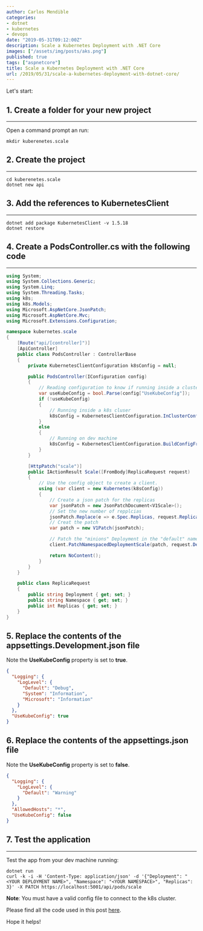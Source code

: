 ```yaml
---
author: Carlos Mendible
categories:
- dotnet
- kubernetes
- devops
date: "2019-05-31T09:12:00Z"
description: Scale a Kubernetes Deployment with .NET Core
images: ["/assets/img/posts/aks.png"]
published: true
tags: ["aspnetcore"]
title: Scale a Kubernetes Deployment with .NET Core
url: /2019/05/31/scale-a-kubernetes-deployment-with-dotnet-core/
---
```


Let's start:

## 1. Create a folder for your new project
---

Open a command prompt an run:

``` shell
mkdir kuberenetes.scale
```

## 2. Create the project
---

``` shell
cd kuberenetes.scale
dotnet new api
```

## 3. Add the references to KubernetesClient
---

``` shell
dotnet add package KubernetesClient -v 1.5.18
dotnet restore
```

## 4. Create a PodsController.cs with the following code
---

``` csharp
using System;
using System.Collections.Generic;
using System.Linq;
using System.Threading.Tasks;
using k8s;
using k8s.Models;
using Microsoft.AspNetCore.JsonPatch;
using Microsoft.AspNetCore.Mvc;
using Microsoft.Extensions.Configuration;

namespace kubernetes.scale
{
    [Route("api/[controller]")]
    [ApiController]
    public class PodsController : ControllerBase
    {
        private KubernetesClientConfiguration k8sConfig = null;

        public PodsController(IConfiguration config)
        {
            // Reading configuration to know if running inside a cluster or in local mode.
            var useKubeConfig = bool.Parse(config["UseKubeConfig"]);
            if (!useKubeConfig)
            {
                // Running inside a k8s cluser
                k8sConfig = KubernetesClientConfiguration.InClusterConfig();
            }
            else
            {
                // Running on dev machine
                k8sConfig = KubernetesClientConfiguration.BuildConfigFromConfigFile();
            }
        }

        [HttpPatch("scale")]
        public IActionResult Scale([FromBody]ReplicaRequest request)
        {
            // Use the config object to create a client.
            using (var client = new Kubernetes(k8sConfig))
            {
                // Create a json patch for the replicas
                var jsonPatch = new JsonPatchDocument<V1Scale>();
                // Set the new number of repplcias
                jsonPatch.Replace(e => e.Spec.Replicas, request.Replicas);
                // Creat the patch
                var patch = new V1Patch(jsonPatch);

                // Patch the "minions" Deployment in the "default" namespace
                client.PatchNamespacedDeploymentScale(patch, request.Deployment, request.Namespace);

                return NoContent();
            }
        }
    }

    public class ReplicaRequest
    {
        public string Deployment { get; set; }
        public string Namespace { get; set; }
        public int Replicas { get; set; }
    }
}
```

## 5. Replace the contents of the appsettings.Development.json file

Note the **UseKubeConfig** property is set to **true**.

``` json
{
  "Logging": {
    "LogLevel": {
      "Default": "Debug",
      "System": "Information",
      "Microsoft": "Information"
    }
  },
  "UseKubeConfig": true
}
```

## 6. Replace the contents of the appsettings.json file

Note the **UseKubeConfig** property is set to **false**.

``` json
{
  "Logging": {
    "LogLevel": {
      "Default": "Warning"
    }
  },
  "AllowedHosts": "*",
  "UseKubeConfig": false
}
```

## 7. Test the application
---

Test the app from your dev machine running:

``` shell
dotnet run
curl -k -i -H 'Content-Type: application/json' -d '{"Deployment": "<YOUR DEPLOYMENT NAME>", "Namespace": "<YOUR NAMESPACE>", "Replicas": 3}' -X PATCH https://localhost:5001/api/pods/scale
```

**Note**: You must have a valid config file to connect to the k8s cluster.

Please find all the code used in this post [here](https://github.com/cmendible/dotnetcore.samples/tree/main/kubernetes.scale).

Hope it helps!
